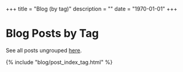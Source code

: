 +++
title = "Blog (by tag)"
description = ""
date = "1970-01-01"
+++

# Blog Posts by Tag

See all posts ungrouped [here](/blog).

{% include "blog/post_index_tag.html" %}
